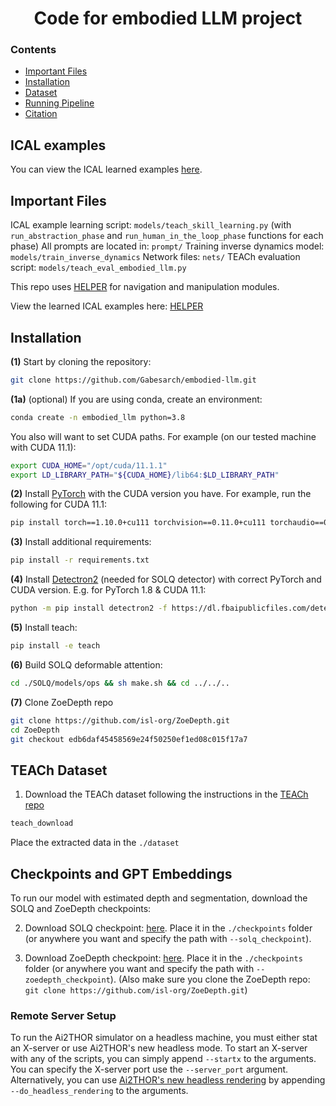 <h1 align="center">
    Code for embodied LLM project
</h1>

### Contents

<div class="toc">
<ul>
<li><a href="#important-files"> Important Files </a></li>
<li><a href="#installation"> Installation </a></li>
<li><a href="#dataset"> Dataset </a></li>
<li><a href="#running-full-pipeline-with-GT-perception"> Running Pipeline </a></li>
<li><a href="#citation"> Citation </a></li>
</ul>
</div>

## ICAL examples
You can view the ICAL learned examples [here](https://github.com/Gabesarch/ICAL/TEACh/learned_examples/fullmemlearning_idm_00).

## Important Files

ICAL example learning script: `models/teach_skill_learning.py` (with `run_abstraction_phase` and `run_human_in_the_loop_phase` functions for each phase)
All prompts are located in: `prompt/`
Training inverse dynamics model: `models/train_inverse_dynamics`
Network files: `nets/`
TEACh evaluation script: `models/teach_eval_embodied_llm.py`

This repo uses [HELPER](https://github.com/Gabesarch/HELPER) for navigation and manipulation modules.

View the learned ICAL examples here: [HELPER](https://github.com/Gabesarch/HELPER)

## Installation 

**(1)** Start by cloning the repository:
```bash
git clone https://github.com/Gabesarch/embodied-llm.git
```
**(1a)** (optional) If you are using conda, create an environment: 
```bash
conda create -n embodied_llm python=3.8
```

You also will want to set CUDA paths. For example (on our tested machine with CUDA 11.1): 
```bash
export CUDA_HOME="/opt/cuda/11.1.1"
export LD_LIBRARY_PATH="${CUDA_HOME}/lib64:$LD_LIBRARY_PATH"
```

**(2)** Install [PyTorch](https://pytorch.org/get-started/locally/) with the CUDA version you have. For example, run the following for CUDA 11.1: 
```bash
pip install torch==1.10.0+cu111 torchvision==0.11.0+cu111 torchaudio==0.10.0 -f https://download.pytorch.org/whl/torch_stable.html
```
<!-- pip install torch==1.8.1+cu111 torchvision==0.9.1+cu111 torchaudio==0.8.1 -f https://download.pytorch.org/whl/torch_stable.html -->

**(3)** Install additional requirements: 
```bash
pip install -r requirements.txt
```

**(4)** Install [Detectron2](https://detectron2.readthedocs.io/en/latest/tutorials/install.html) (needed for SOLQ detector) with correct PyTorch and CUDA version. 
E.g. for PyTorch 1.8 & CUDA 11.1:
```bash
python -m pip install detectron2 -f https://dl.fbaipublicfiles.com/detectron2/wheels/cu111/torch1.10/index.html
```
<!-- python -m pip install detectron2 -f https://dl.fbaipublicfiles.com/detectron2/wheels/cu111/torch1.8/index.html -->

**(5)** Install teach: 
```bash
pip install -e teach
```
<!-- git clone https://github.com/alexa/teach.git -->

**(6)** Build SOLQ deformable attention:
```bash
cd ./SOLQ/models/ops && sh make.sh && cd ../../..
```

**(7)** Clone ZoeDepth repo
```bash
git clone https://github.com/isl-org/ZoeDepth.git
cd ZoeDepth
git checkout edb6daf45458569e24f50250ef1ed08c015f17a7
```

## TEACh Dataset
1. Download the TEACh dataset following the instructions in the [TEACh repo](https://github.com/alexa/teach)
```bash
teach_download 
```
Place the extracted data in the `./dataset`

## Checkpoints and GPT Embeddings
To run our model with estimated depth and segmentation, download the SOLQ and ZoeDepth checkpoints:

2. Download SOLQ checkpoint: [here](https://drive.google.com/file/d/1hTCtTuygPCJnhAkGeVPzWGHiY3PHNE2j/view?usp=sharing). Place it in the `./checkpoints` folder (or anywhere you want and specify the path with `--solq_checkpoint`). 

3. Download ZoeDepth checkpoint: [here](https://drive.google.com/file/d/1gMe8_5PzaNKWLT5OP-9KKEYhbNxRjk9F/view?usp=drive_link). Place it in the `./checkpoints` folder (or anywhere you want and specify the path with `--zoedepth_checkpoint`). (Also make sure you clone the ZoeDepth repo: `git clone https://github.com/isl-org/ZoeDepth.git`)

### Remote Server Setup
To run the Ai2THOR simulator on a headless machine, you must either stat an X-server or use Ai2THOR's new headless mode. 
To start an X-server with any of the scripts, you can simply append `--startx` to the arguments. You can specify the X-server port use the `--server_port` argument.
Alternatively, you can use [Ai2THOR's new headless rendering](https://ai2thor.allenai.org/ithor/documentation/#headless-setup) by appending `--do_headless_rendering` to the arguments. 
